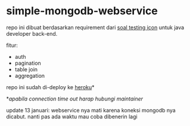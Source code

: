# simple-mongodb-webservice

repo ini dibuat berdasarkan requirement dari [soal testing icon](https://github.com/nashihu/simple-mongodb-webservice/blob/master/soal%20icon.md) untuk java developer back-end.

fitur:
- auth
- pagination
- table join
- aggregation

repo ini sudah di-deploy ke [heroku](http://ahmadsipp.herokuapp.com/swagger-ui.html)*

**apabila connection time out harap hubungi maintainer*

update 13 januari:
webservice nya mati karena koneksi mongodb nya dicabut. nanti pas ada waktu mau coba dibenerin lagi
